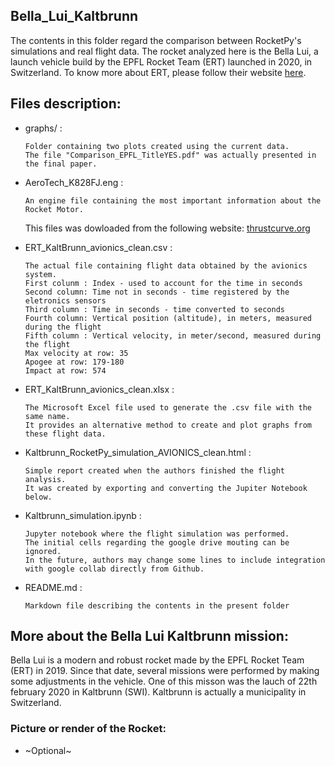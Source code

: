 ## Bella_Lui_Kaltbrunn
The contents in this folder regard the comparison between RocketPy's simulations and real flight data.
The rocket analyzed here is the Bella Lui, a launch vehicle build by the EPFL Rocket Team (ERT) launched in 2020, in Switzerland. 
To know more about ERT, please follow their website [here](https://epflrocketteam.ch).

## Files description:
- graphs/ :
    
      Folder containing two plots created using the current data. 
      The file "Comparison_EPFL_TitleYES.pdf" was actually presented in the final paper.
      
- AeroTech_K828FJ.eng :
    
      An engine file containing the most important information about the Rocket Motor.
     This files was dowloaded from the following website: [thrustcurve.org](https://www.thrustcurve.org/motors/AeroTech/K828FJ/)
    
- ERT_KaltBrunn_avionics_clean.csv :

      The actual file containing flight data obtained by the avionics system.
      First colunm : Index - used to account for the time in seconds
      Second column: Time not in seconds - time registered by the eletronics sensors
      Third column : Time in seconds - time converted to seconds
      Fourth column: Vertical position (altitude), in meters, measured during the flight    
      Fifth column : Vertical velocity, in meter/second, measured during the flight
      Max velocity at row: 35
      Apogee at row: 179-180
      Impact at row: 574

- ERT_KaltBrunn_avionics_clean.xlsx :

      The Microsoft Excel file used to generate the .csv file with the same name.
      It provides an alternative method to create and plot graphs from these flight data.

- Kaltbrunn_RocketPy_simulation_AVIONICS_clean.html :

      Simple report created when the authors finished the flight analysis.
      It was created by exporting and converting the Jupiter Notebook below.

- Kaltbrunn_simulation.ipynb : 

      Jupyter notebook where the flight simulation was performed.
      The initial cells regarding the google drive mouting can be ignored.
      In the future, authors may change some lines to include integration with google collab directly from Github.
    
- README.md :
    
      Markdown file describing the contents in the present folder

## More about the Bella Lui Kaltbrunn mission:
Bella Lui is a modern and robust rocket made by the EPFL Rocket Team (ERT) in 2019.
Since that date, several missions were performed by making some adjustments in the vehicle.
One of this misson was the lauch of 22th february 2020 in Kaltbrunn (SWI). Kaltbrunn is actually a municipality in Switzerland.

### Picture or render of the Rocket:
- ~Optional~
